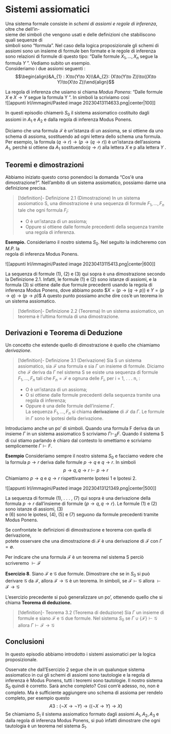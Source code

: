 
# Sistemi assiomatici

Una sistema formale consiste in _schemi di assiomi e regole di inferenza_, oltre che dell’in-  
sieme dei simboli che vengono usati e delle definizioni che stabiliscono quali sequenze di  
simboli sono “formula”. 
Nel caso della logica proposizionale gli schemi di assiomi sono un insieme di formule ben formate e le regole di inferenza sono relazioni di formule di questo tipo: 
“Dalle formule $X_1, \dots , X_n$ segue la formula $Y$ ”. 
Vediamo subito un esempio.  
Consideriamo i due assiomi seguenti : 
$$\begin{align}&A_{1} : X\to(Y\to X)\\&A_{2}: (X\to(Y\to Z))\to((X\to Y)\to(X\to Z))\end{align}$$

La regola di inferenza che usiamo si chiama _Modus Ponens_: “Dalle formule $X$ e $X \to Y$ segue la formula Y ”. 
In simboli la scriviamo così  
![[appunti lrl/immagini/Pasted image 20230413114633.png|center|100]]

In questi episodio chiamerò $S_0$ il sistema assiomatico costituito dagli assiomi in $A_1$ e $A_2$ e dalla regola di inferenza Modus Ponens.

Diciamo che una formula $\mathcal F$ è un’istanza di un assioma, se si ottiene da uno schema di assioma, sostituendo ad ogni lettera dello schema una formula. 
Per esempio, la formula $(q \to r) \to (p \to (q \to r))$ è un’istanza dell’assioma $A_1$, perchè si ottiene da $A_1$ sostituendo$(q \to r)$ alla lettera $X$ e p alla lettera $Y$ .

## Teoremi e dimostrazioni

Abbiamo iniziato questo corso ponendoci la domanda “Cos'è una dimostrazione?”. 
Nell’ambito di un sistema assiomatico, possiamo darne una definizione precisa.  

>[!definition]- Definizione 2.1 (Dimostrazione)
>In un sistema assiomatico S, una dimostrazione è una sequenza di formule $F_1, \dots , F_n$ tale che ogni formula $F_i$:
>- O è un’istanza di un assioma;
>- Oppure si ottiene dalle formule precedenti della sequenza tramite una regola di  inferenza.

**Esempio.** Consideriamo il nostro sistema $S_0$. Nel seguito la indicheremo con _M.P._ la  
regola di inferenza Modus Ponens.

![[appunti lrl/immagini/Pasted image 20230413115413.png|center|600]]

La sequenza di formule (1), (2) e (3) qui sopra è una dimostrazione secondo la Definizione 2.1.
Infatti, le formule (1) e (2) sono istanze di assiomi, e la formula (3) si ottiene dalle due formule precedenti usando la regola di inferenza Modus Ponens, dove abbiamo posto $$X = (p \to (q \to p))$ e $Y = (p \to q) \to (p \to p)$$
A questo punto possiamo anche dire cos’è un teorema in un sistema assiomatico.

>[!definition]- Definizione 2.2 (Teorema)
>In un sistema assiomatico, un teorema è l’ultima formula di una dimostrazione.

## Derivazioni e Teorema di Deduzione

Un concetto che estende quello di dimostrazione è quello che chiamiamo _derivazione_.  
>[!definition]- Definizione 3.1 (Derivazione)
>Sia S un sistema assiomatico, sia $\mathcal F$ una formula e sia $\Gamma$ un insieme di formule. Diciamo che $\mathcal F$ deriva da $\Gamma$ nel sistema S se esiste una sequenza di formule $F_1, \dots , F_n$ tali che $F_n = \mathcal F$ e ognuna delle $F_i$, per i = 1, . . . n, :
>- O è un’istanza di un assioma;  
>- O si ottiene dalle formule precedenti della sequenza tramite una regola di inferenza;
>- Oppure è una delle formule dell’insieme $\Gamma$.  
>La sequenza $F_1, \dots , F_n$ si chiama **derivazione** di $\mathcal F$ da $\Gamma$. Le formule in $\Gamma$ sono le ipotesi della derivazione.  

Introduciamo anche un po’ di simboli. Quando una formula F deriva da un insieme $\Gamma$ in un sistema assiomatico S scriviamo $\Gamma\vdash_S F$. Quando il sistema S di cui stiamo parlando è chiaro dal contesto lo omettiamo e scriviamo semplicemente $\Gamma\vdash F$.

**Esempio**
Consideriamo sempre il nostro sistema $S_0$ e facciamo vedere che la formula $p \to r$ deriva dalle formule $p \to q$ e $q \to r$. In simboli
$$p\to q,q\to r\vdash p\to r$$
Chiamiamo $p \to q$ e $q \to r$ rispettivamente Ipotesi 1 e Ipotesi 2.

![[appunti lrl/immagini/Pasted image 20230413121349.png|center|500]]

La sequenza di formule (1), . . . , (7) qui sopra è una derivazione della formula $p \to r$ dall’insieme di formule $\{p \to q, q \to r\}$. Le formule (1) e (2) sono istanze di assiomi, (3)  
e (6) sono le ipotesi, (4), (5) e (7) seguono da formule precedenti tramite Modus Ponens.

Se confrontate le definizioni di dimostrazione e teorema con quella di derivazione,  
potete osservare che una dimostrazione di $\mathcal F$ è una derivazione di $\mathcal F$ con $\Gamma = \emptyset$. 

Per indicare che una formula $\mathcal F$ è un teorema nel sistema S perciò scriveremo $\vdash\mathcal F$

**Esercizio 8**. Siano $\mathcal F$ e $\mathcal G$ due formule. Dimostrare che se in $S_0$ si può derivare $\mathcal G$ da $\mathcal F$, allora $\mathcal F\to\mathcal G$ è un teorema. In simboli, se $\mathcal F\vdash\mathcal G$ allora $\vdash\mathcal F\to\mathcal G$

L’esercizio precedente si può generalizzare un po’, ottenendo quello che si chiama **Teorema di deduzione.**  

>[!definition]- Teorema 3.2 (Teorema di deduzione)
>Sia $\Gamma$ un insieme di formule e siano $\mathcal F$ e $\mathcal G$ due formule. Nel sistema $S_0$ se $\Gamma\cup\{\mathcal F\}\vdash\mathcal G$ allora $\Gamma\vdash\mathcal F\to\mathcal G$


## Conclusioni

In questo episodio abbiamo introdotto i sistemi assiomatici per la logica proposizionale.

Osservate che dall’Esercizio 2 segue che in un qualunque sistema assiomatico in cui gli schemi di assiomi sono tautologie e la regola di inferenza è Modus Ponens, tutti i teoremi sono tautologie.
Il nostro sistema $S_0$ quindi è corretto. Sarà anche completo? Così com’è adesso, no, non è completo. 
Ma è sufficiente aggiungere uno schema di assioma per rendelo completo, per esempio questo$$A3 : (\neg X \to\neg Y ) \to ((\neg X \to Y ) \to X)$$
Se chiamiamo $S_1$ il sistema assiomatico formato dagli assiomi $A_1, A_2, A_3$ e dalla regola di inferenza Modus Ponens, si può infatti dimostrare che ogni tautologia è un teorema nel sistema $S_1$. 
